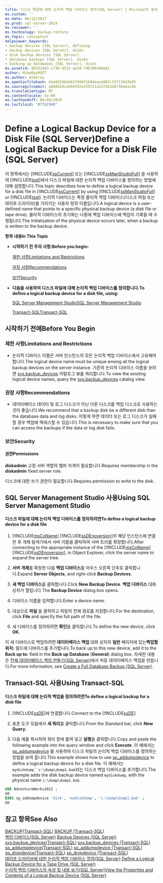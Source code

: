 ```yaml
---
title: 디스크 파일에 대한 논리적 백업 디바이스 정의(SQL Server) | Microsoft 문서
ms.custom: ''
ms.date: 06/13/2017
ms.prod: sql-server-2014
ms.reviewer: ''
ms.technology: backup-restore
ms.topic: conceptual
helpviewer_keywords:
- backup devices [SQL Server], defining
- backup devices [SQL Server], disks
- disk backup devices [SQL Server]
- database backups [SQL Server], disks
- backing up databases [SQL Server], disks
ms.assetid: 86331d43-c738-4523-ae3d-7d6700348ed1
author: MikeRayMSFT
ms.author: mikeray
ms.openlocfilehash: 8aa92296da81f984f260deace887c15f13443b95
ms.sourcegitcommit: ad4d92dce894592a259721a1571b1d8736abacdb
ms.translationtype: MT
ms.contentlocale: ko-KR
ms.lasthandoff: 08/04/2020
ms.locfileid: "87742340"
---
```

# <a name="define-a-logical-backup-device-for-a-disk-file-sql-server"></a><span data-ttu-id="c4737-102">Define a Logical Backup Device for a Disk File (SQL Server)</span><span class="sxs-lookup"><span data-stu-id="c4737-102">Define a Logical Backup Device for a Disk File (SQL Server)</span></span>
  <span data-ttu-id="c4737-103">이 항목에서는 [!INCLUDE[ssCurrent](../../includes/sscurrent-md.md)] 또는 [!INCLUDE[ssManStudioFull](../../includes/ssmanstudiofull-md.md)] 을 사용하여 [!INCLUDE[tsql](../../includes/tsql-md.md)]에서 디스크 파일에 대한 논리적 백업 디바이스를 정의하는 방법에 대해 설명합니다.</span><span class="sxs-lookup"><span data-stu-id="c4737-103">This topic describes how to define a logical backup device for a disk file in [!INCLUDE[ssCurrent](../../includes/sscurrent-md.md)] by using [!INCLUDE[ssManStudioFull](../../includes/ssmanstudiofull-md.md)] or [!INCLUDE[tsql](../../includes/tsql-md.md)].</span></span> <span data-ttu-id="c4737-104">논리적 디바이스는 특정 물리적 백업 디바이스(디스크 파일 또는 테이프 드라이브)를 가리키는 사용자 정의 이름입니다.</span><span class="sxs-lookup"><span data-stu-id="c4737-104">A logical device is a user-defined name that points to a specific physical backup device (a disk file or tape drive).</span></span>  <span data-ttu-id="c4737-105">물리적 디바이스의 초기화는 나중에 백업 디바이스에 백업이 기록될 때 수행됩니다.</span><span class="sxs-lookup"><span data-stu-id="c4737-105">The initialization of the physical device occurs later, when a backup is written to the backup device.</span></span>  
  
 <span data-ttu-id="c4737-106">**항목 내용**</span><span class="sxs-lookup"><span data-stu-id="c4737-106">**In This Topic**</span></span>  
  
-   <span data-ttu-id="c4737-107">**시작하기 전 주의 사항:**</span><span class="sxs-lookup"><span data-stu-id="c4737-107">**Before you begin:**</span></span>  
  
     [<span data-ttu-id="c4737-108">제한 사항</span><span class="sxs-lookup"><span data-stu-id="c4737-108">Limitations and Restrictions</span></span>](#Restrictions)  
  
     [<span data-ttu-id="c4737-109">권장 사항</span><span class="sxs-lookup"><span data-stu-id="c4737-109">Recommendations</span></span>](#Recommendations)  
  
     [<span data-ttu-id="c4737-110">보안</span><span class="sxs-lookup"><span data-stu-id="c4737-110">Security</span></span>](#Security)  
  
-   <span data-ttu-id="c4737-111">**다음을 사용하여 디스크 파일에 대해 논리적 백업 디바이스를 정의합니다.**</span><span class="sxs-lookup"><span data-stu-id="c4737-111">**To define a logical backup device for a disk file, using:**</span></span>  
  
     [<span data-ttu-id="c4737-112">SQL Server Management Studio</span><span class="sxs-lookup"><span data-stu-id="c4737-112">SQL Server Management Studio</span></span>](#SSMSProcedure)  
  
     [<span data-ttu-id="c4737-113">Transact-SQL</span><span class="sxs-lookup"><span data-stu-id="c4737-113">Transact-SQL</span></span>](#TsqlProcedure)  
  
##  <a name="before-you-begin"></a><a name="BeforeYouBegin"></a> <span data-ttu-id="c4737-114">시작하기 전에</span><span class="sxs-lookup"><span data-stu-id="c4737-114">Before You Begin</span></span>  
  
###  <a name="limitations-and-restrictions"></a><a name="Restrictions"></a> <span data-ttu-id="c4737-115">제한 사항</span><span class="sxs-lookup"><span data-stu-id="c4737-115">Limitations and Restrictions</span></span>  
  
-   <span data-ttu-id="c4737-116">논리적 디바이스 이름은 서버 인스턴스의 모든 논리적 백업 디바이스에서 고유해야 합니다.</span><span class="sxs-lookup"><span data-stu-id="c4737-116">The logical device name must be unique among all the logical backup devices on the server instance.</span></span> <span data-ttu-id="c4737-117">기존의 논리적 디바이스 이름을 보려면 [sys.backup_devices](/sql/relational-databases/system-catalog-views/sys-backup-devices-transact-sql) 카탈로그 뷰를 쿼리합니다.</span><span class="sxs-lookup"><span data-stu-id="c4737-117">To view the existing logical device names, query the [sys.backup_devices](/sql/relational-databases/system-catalog-views/sys-backup-devices-transact-sql) catalog view.</span></span>  
  
###  <a name="recommendations"></a><a name="Recommendations"></a> <span data-ttu-id="c4737-118">권장 사항</span><span class="sxs-lookup"><span data-stu-id="c4737-118">Recommendations</span></span>  
  
-   <span data-ttu-id="c4737-119">데이터베이스 데이터 및 로그 디스크가 아닌 다른 디스크를 백업 디스크로 사용하는 것이 좋습니다.</span><span class="sxs-lookup"><span data-stu-id="c4737-119">We recommend that a backup disk be a different disk than the database data and log disks.</span></span> <span data-ttu-id="c4737-120">이렇게 하면 데이터 또는 로그 디스크가 실패할 경우 백업에 액세스할 수 있습니다.</span><span class="sxs-lookup"><span data-stu-id="c4737-120">This is necessary to make sure that you can access the backups if the data or log disk fails.</span></span>  
  
###  <a name="security"></a><a name="Security"></a> <span data-ttu-id="c4737-121">보안</span><span class="sxs-lookup"><span data-stu-id="c4737-121">Security</span></span>  
  
####  <a name="permissions"></a><a name="Permissions"></a> <span data-ttu-id="c4737-122">권한</span><span class="sxs-lookup"><span data-stu-id="c4737-122">Permissions</span></span>  
 <span data-ttu-id="c4737-123">**diskadmin** 고정 서버 역할의 멤버 자격이 필요합니다.</span><span class="sxs-lookup"><span data-stu-id="c4737-123">Requires membership in the **diskadmin** fixed server role.</span></span>  
  
 <span data-ttu-id="c4737-124">디스크에 대한 쓰기 권한이 필요합니다.</span><span class="sxs-lookup"><span data-stu-id="c4737-124">Requires permission to write to the disk.</span></span>  
  
##  <a name="using-sql-server-management-studio"></a><a name="SSMSProcedure"></a> <span data-ttu-id="c4737-125">SQL Server Management Studio 사용</span><span class="sxs-lookup"><span data-stu-id="c4737-125">Using SQL Server Management Studio</span></span>  
  
#### <a name="to-define-a-logical-backup-device-for-a-disk-file"></a><span data-ttu-id="c4737-126">디스크 파일에 대해 논리적 백업 디바이스를 정의하려면</span><span class="sxs-lookup"><span data-stu-id="c4737-126">To define a logical backup device for a disk file</span></span>  
  
1.  <span data-ttu-id="c4737-127">[!INCLUDE[msCoName](../../includes/msconame-md.md)] [!INCLUDE[ssDEnoversion](../../includes/ssdenoversion-md.md)]의 해당 인스턴스에 연결한 후 개체 탐색기에서 서버 이름을 클릭하여 서버 트리를 확장합니다.</span><span class="sxs-lookup"><span data-stu-id="c4737-127">After connecting to the appropriate instance of the [!INCLUDE[msCoName](../../includes/msconame-md.md)] [!INCLUDE[ssDEnoversion](../../includes/ssdenoversion-md.md)], in Object Explorer, click the server name to expand the server tree.</span></span>  
  
2.  <span data-ttu-id="c4737-128">**서버 개체**를 확장한 다음 **백업 디바이스**를 마우스 오른쪽 단추로 클릭합니다.</span><span class="sxs-lookup"><span data-stu-id="c4737-128">Expand **Server Objects**, and right-click **Backup Devices**.</span></span>  
  
3.  <span data-ttu-id="c4737-129">**새 백업 디바이스**를 클릭합니다.</span><span class="sxs-lookup"><span data-stu-id="c4737-129">Click **New Backup Device**.</span></span> <span data-ttu-id="c4737-130">**백업 디바이스** 대화 상자가 열립니다.</span><span class="sxs-lookup"><span data-stu-id="c4737-130">The **Backup Device** dialog box opens.</span></span>  
  
4.  <span data-ttu-id="c4737-131">디바이스 이름을 입력합니다.</span><span class="sxs-lookup"><span data-stu-id="c4737-131">Enter a device name.</span></span>  
  
5.  <span data-ttu-id="c4737-132">대상으로 **파일** 을 클릭하고 파일의 전체 경로를 지정합니다.</span><span class="sxs-lookup"><span data-stu-id="c4737-132">For the destination, click **File** and specify the full path of the file.</span></span>  
  
6.  <span data-ttu-id="c4737-133">새 디바이스를 정의하려면 **확인**을 클릭합니다.</span><span class="sxs-lookup"><span data-stu-id="c4737-133">To define the new device, click **OK**.</span></span>  
  
 <span data-ttu-id="c4737-134">이 새 디바이스로 백업하려면 **데이터베이스 백업** 대화 상자의 **일반** 페이지에 있는**백업할 위치:** 필드에 디바이스를 추가합니다.</span><span class="sxs-lookup"><span data-stu-id="c4737-134">To back up to this new device, add it to the **Back up to:** field in the **Back up Database** (**General**) dialog box.</span></span> <span data-ttu-id="c4737-135">자세한 내용은 [전체 데이터베이스 백업 만들기&#40;SQL Server&#41;](create-a-full-database-backup-sql-server.md)에서 차등 데이터베이스 백업을 만듭니다.</span><span class="sxs-lookup"><span data-stu-id="c4737-135">For more information, see [Create a Full Database Backup &#40;SQL Server&#41;](create-a-full-database-backup-sql-server.md).</span></span>  
  
##  <a name="using-transact-sql"></a><a name="TsqlProcedure"></a> <span data-ttu-id="c4737-136">Transact-SQL 사용</span><span class="sxs-lookup"><span data-stu-id="c4737-136">Using Transact-SQL</span></span>  
  
#### <a name="to-define-a-logical-backup-for-a-disk-file"></a><span data-ttu-id="c4737-137">디스크 파일에 대해 논리적 백업을 정의하려면</span><span class="sxs-lookup"><span data-stu-id="c4737-137">To define a logical backup for a disk file</span></span>  
  
1.  <span data-ttu-id="c4737-138">[!INCLUDE[ssDE](../../includes/ssde-md.md)]에 연결합니다.</span><span class="sxs-lookup"><span data-stu-id="c4737-138">Connect to the [!INCLUDE[ssDE](../../includes/ssde-md.md)].</span></span>  
  
2.  <span data-ttu-id="c4737-139">표준 도구 모음에서 **새 쿼리**를 클릭합니다.</span><span class="sxs-lookup"><span data-stu-id="c4737-139">From the Standard bar, click **New Query**.</span></span>  
  
3.  <span data-ttu-id="c4737-140">다음 예를 복사하여 쿼리 창에 붙여 넣고 **실행**을 클릭합니다.</span><span class="sxs-lookup"><span data-stu-id="c4737-140">Copy and paste the following example into the query window and click **Execute**.</span></span> <span data-ttu-id="c4737-141">이 예에서는 [sp_addumpdevice](/sql/relational-databases/system-stored-procedures/sp-addumpdevice-transact-sql) 를 사용하여 디스크 파일의 논리적 백업 디바이스를 정의하는 방법을 보여 줍니다.</span><span class="sxs-lookup"><span data-stu-id="c4737-141">This example shows how to use [sp_addumpdevice](/sql/relational-databases/system-stored-procedures/sp-addumpdevice-transact-sql) to define a logical backup device for a disk file.</span></span> <span data-ttu-id="c4737-142">이 예에서는 `mydiskdump``c:\dump\dump1.bak`라는 디스크 백업 디바이스를 추가합니다.</span><span class="sxs-lookup"><span data-stu-id="c4737-142">The example adds the disk backup device named `mydiskdump`, with the physical name `c:\dump\dump1.bak`.</span></span>  
  
```sql  
USE AdventureWorks2012 ;  
GO  
EXEC sp_addumpdevice 'disk', 'mydiskdump', 'c:\dump\dump1.bak' ;  
GO  
```  
  
## <a name="see-also"></a><span data-ttu-id="c4737-143">참고 항목</span><span class="sxs-lookup"><span data-stu-id="c4737-143">See Also</span></span>  
 <span data-ttu-id="c4737-144">[BACKUP&#40;Transact-SQL&#41;](/sql/t-sql/statements/backup-transact-sql) </span><span class="sxs-lookup"><span data-stu-id="c4737-144">[BACKUP &#40;Transact-SQL&#41;](/sql/t-sql/statements/backup-transact-sql) </span></span>  
 <span data-ttu-id="c4737-145">[백업 디바이스&#40;SQL Server&#41;](backup-devices-sql-server.md) </span><span class="sxs-lookup"><span data-stu-id="c4737-145">[Backup Devices &#40;SQL Server&#41;](backup-devices-sql-server.md) </span></span>  
 <span data-ttu-id="c4737-146">[sys.backup_devices&#40;Transact-SQL&#41;](/sql/relational-databases/system-catalog-views/sys-backup-devices-transact-sql) </span><span class="sxs-lookup"><span data-stu-id="c4737-146">[sys.backup_devices &#40;Transact-SQL&#41;](/sql/relational-databases/system-catalog-views/sys-backup-devices-transact-sql) </span></span>  
 <span data-ttu-id="c4737-147">[sp_addumpdevice&#40;Transact-SQL&#41;](/sql/relational-databases/system-stored-procedures/sp-addumpdevice-transact-sql) </span><span class="sxs-lookup"><span data-stu-id="c4737-147">[sp_addumpdevice &#40;Transact-SQL&#41;](/sql/relational-databases/system-stored-procedures/sp-addumpdevice-transact-sql) </span></span>  
 <span data-ttu-id="c4737-148">[sp_dropdevice&#40;Transact-SQL&#41;](/sql/relational-databases/system-stored-procedures/sp-dropdevice-transact-sql) </span><span class="sxs-lookup"><span data-stu-id="c4737-148">[sp_dropdevice &#40;Transact-SQL&#41;](/sql/relational-databases/system-stored-procedures/sp-dropdevice-transact-sql) </span></span>  
 <span data-ttu-id="c4737-149">[테이프 드라이브에 대한 논리적 백업 디바이스 정의&#40;SQL Server&#41;](define-a-logical-backup-device-for-a-tape-drive-sql-server.md) </span><span class="sxs-lookup"><span data-stu-id="c4737-149">[Define a Logical Backup Device for a Tape Drive &#40;SQL Server&#41;](define-a-logical-backup-device-for-a-tape-drive-sql-server.md) </span></span>  
 [<span data-ttu-id="c4737-150">논리적 백업 디바이스의 속성 및 내용 보기&#40;SQL Server&#41;</span><span class="sxs-lookup"><span data-stu-id="c4737-150">View the Properties and Contents of a Logical Backup Device &#40;SQL Server&#41;</span></span>](view-the-properties-and-contents-of-a-logical-backup-device-sql-server.md)  
  
  
